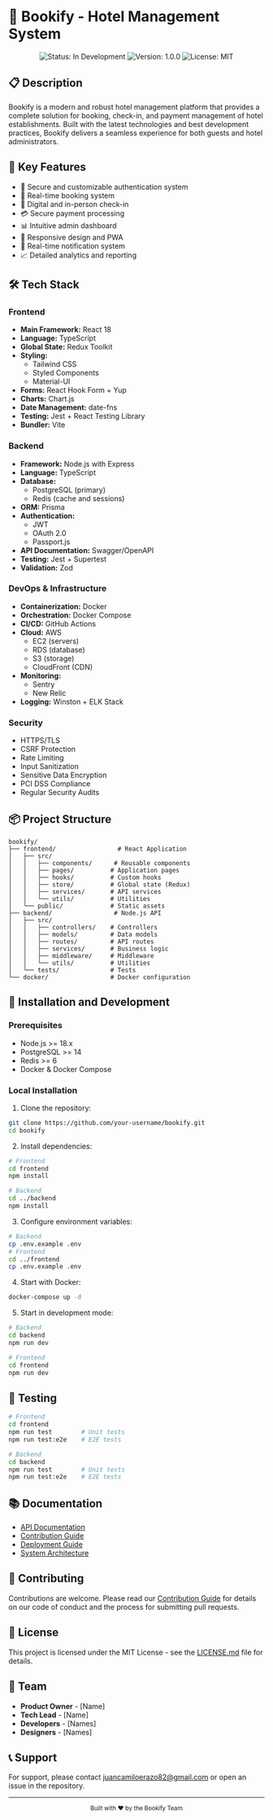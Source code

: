 # 🏨 Bookify - Hotel Management System

<div align="center">
  <img src="https://img.shields.io/badge/Status-In%20Development-blue" alt="Status: In Development"/>
  <img src="https://img.shields.io/badge/Version-1.0.0-green" alt="Version: 1.0.0"/>
  <img src="https://img.shields.io/badge/License-MIT-yellow" alt="License: MIT"/>
</div>

## 📋 Description

Bookify is a modern and robust hotel management platform that provides a complete solution for booking, check-in, and payment management of hotel establishments. Built with the latest technologies and best development practices, Bookify delivers a seamless experience for both guests and hotel administrators. 

## 🚀 Key Features

- 🔐 Secure and customizable authentication system
- 📅 Real-time booking system
- 📱 Digital and in-person check-in
- 💳 Secure payment processing
- 📊 Intuitive admin dashboard
- 📱 Responsive design and PWA
- 🔔 Real-time notification system
- 📈 Detailed analytics and reporting

## 🛠 Tech Stack

### Frontend
- **Main Framework:** React 18
- **Language:** TypeScript
- **Global State:** Redux Toolkit
- **Styling:** 
  - Tailwind CSS
  - Styled Components
  - Material-UI
- **Forms:** React Hook Form + Yup
- **Charts:** Chart.js
- **Date Management:** date-fns
- **Testing:** Jest + React Testing Library
- **Bundler:** Vite

### Backend
- **Framework:** Node.js with Express
- **Language:** TypeScript
- **Database:** 
  - PostgreSQL (primary)
  - Redis (cache and sessions)
- **ORM:** Prisma
- **Authentication:** 
  - JWT
  - OAuth 2.0
  - Passport.js
- **API Documentation:** Swagger/OpenAPI
- **Testing:** Jest + Supertest
- **Validation:** Zod

### DevOps & Infrastructure
- **Containerization:** Docker
- **Orchestration:** Docker Compose
- **CI/CD:** GitHub Actions
- **Cloud:** AWS
  - EC2 (servers)
  - RDS (database)
  - S3 (storage)
  - CloudFront (CDN)
- **Monitoring:** 
  - Sentry
  - New Relic
- **Logging:** Winston + ELK Stack

### Security
- HTTPS/TLS
- CSRF Protection
- Rate Limiting
- Input Sanitization
- Sensitive Data Encryption
- PCI DSS Compliance
- Regular Security Audits

## 📦 Project Structure

```
bookify/
├── frontend/                 # React Application
│   ├── src/
│   │   ├── components/      # Reusable components
│   │   ├── pages/          # Application pages
│   │   ├── hooks/          # Custom hooks
│   │   ├── store/          # Global state (Redux)
│   │   ├── services/       # API services
│   │   └── utils/          # Utilities
│   └── public/             # Static assets
├── backend/                 # Node.js API
│   ├── src/
│   │   ├── controllers/    # Controllers
│   │   ├── models/         # Data models
│   │   ├── routes/         # API routes
│   │   ├── services/       # Business logic
│   │   ├── middleware/     # Middleware
│   │   └── utils/          # Utilities
│   └── tests/              # Tests
└── docker/                 # Docker configuration
```

## 🚀 Installation and Development

### Prerequisites
- Node.js >= 18.x
- PostgreSQL >= 14
- Redis >= 6
- Docker & Docker Compose

### Local Installation

1. Clone the repository:
```bash
git clone https://github.com/your-username/bookify.git
cd bookify
```

2. Install dependencies:
```bash
# Frontend
cd frontend
npm install

# Backend
cd ../backend
npm install
```

3. Configure environment variables:
```bash
# Backend
cp .env.example .env
# Frontend
cd ../frontend
cp .env.example .env
```

4. Start with Docker:
```bash
docker-compose up -d
```

5. Start in development mode:
```bash
# Backend
cd backend
npm run dev

# Frontend
cd frontend
npm run dev
```

## 🧪 Testing

```bash
# Frontend
cd frontend
npm run test        # Unit tests
npm run test:e2e    # E2E tests

# Backend
cd backend
npm run test        # Unit tests
npm run test:e2e    # E2E tests
```

## 📚 Documentation

- [API Documentation](docs/api/README.md)
- [Contribution Guide](CONTRIBUTING.md)
- [Deployment Guide](docs/deployment.md)
- [System Architecture](docs/architecture.md)

## 🤝 Contributing

Contributions are welcome. Please read our [Contribution Guide](CONTRIBUTING.md) for details on our code of conduct and the process for submitting pull requests.

## 📄 License

This project is licensed under the MIT License - see the [LICENSE.md](LICENSE.md) file for details.

## 👥 Team

- **Product Owner** - [Name]
- **Tech Lead** - [Name]
- **Developers** - [Names]
- **Designers** - [Names]

## 📞 Support

For support, please contact juancamiloerazo82@gmail.com or open an issue in the repository.

---

<div align="center">
  <sub>Built with ❤️ by the Bookify Team</sub>
</div> 
